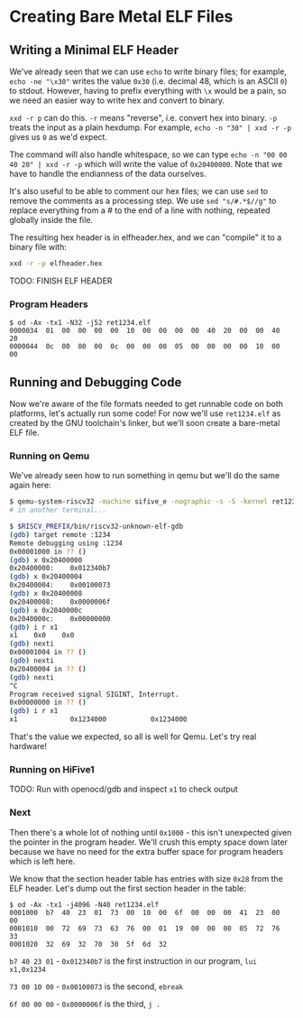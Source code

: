 # Creating Bare Metal ELF Files

## Writing a Minimal ELF Header

We've already seen that we can use `echo` to write binary files; for example, `echo -ne "\x30"` writes the value `0x30` (i.e. decimal 48, which is an ASCII `0`) to stdout. However, having to prefix everything with `\x` would be a pain, so we need an easier way to write hex and convert to binary.

`xxd -r p` can do this. `-r` means "reverse", i.e. convert hex into binary. `-p` treats the input as a plain hexdump. For example, `echo -n "30" | xxd -r -p` gives us `0` as we'd expect.

The command will also handle whitespace, so we can type `echo -n "00 00 40 20" | xxd -r -p` which will write the value of `0x20400000`. Note that we have to handle the endianness of the data ourselves.

It's also useful to be able to comment our hex files; we can use `sed` to remove the comments as a processing step. We use `sed "s/#.*$//g"` to replace everything from a # to the end of a line with nothing, repeated globally inside the file.

The resulting hex header is in elfheader.hex, and we can "compile" it to a binary file with:

```bash
xxd -r -p elfheader.hex
```

TODO: FINISH ELF HEADER

### Program Headers

```text
$ od -Ax -tx1 -N32 -j52 ret1234.elf
0000034  01  00  00  00  00  10  00  00  00  00  40  20  00  00  40  20
0000044  0c  00  00  00  0c  00  00  00  05  00  00  00  00  10  00  00
```


## Running and Debugging Code

Now we're aware of the file formats needed to get runnable code on both platforms, let's actually run some code! For now we'll use `ret1234.elf` as created by the GNU toolchain's linker, but we'll soon create a bare-metal ELF file.

### Running on Qemu

We've already seen how to run something in qemu but we'll do the same again here:

```bash
$ qemu-system-riscv32 -machine sifive_e -nographic -s -S -kernel ret1234.elf
# in another terminal...

$ $RISCV_PREFIX/bin/riscv32-unknown-elf-gdb
(gdb) target remote :1234
Remote debugging using :1234
0x00001000 in ?? ()
(gdb) x 0x20400000
0x20400000:    0x012340b7
(gdb) x 0x20400004
0x20400004:    0x00100073
(gdb) x 0x20400008
0x20400008:    0x0000006f
(gdb) x 0x2040000c
0x2040000c:    0x00000000
(gdb) i r x1
x1    0x0    0x0
(gdb) nexti
0x00001004 in ?? ()
(gdb) nexti
0x20400004 in ?? ()
(gdb) nexti
^C
Program received signal SIGINT, Interrupt.
0x00000000 in ?? ()
(gdb) i r x1
x1             0x1234000           0x1234000
```

That's the value we expected, so all is well for Qemu. Let's try real hardware!

### Running on HiFive1

TODO: Run with openocd/gdb and inspect `x1` to check output


### Next

Then there's a whole lot of nothing until `0x1000` - this isn't unexpected given the pointer in the program header. We'll crush this empty space down later because we have no need for the extra buffer space for program headers which is left here.

We know that the section header table has entries with size `0x28` from the ELF header. Let's dump out the first section header in the table:

```text
$ od -Ax -tx1 -j4096 -N40 ret1234.elf
0001000  b7  40  23  01  73  00  10  00  6f  00  00  00  41  23  00  00
0001010  00  72  69  73  63  76  00  01  19  00  00  00  05  72  76  33
0001020  32  69  32  70  30  5f  6d  32
```

`b7 40 23 01` - `0x012340b7` is the first instruction in our program, `lui x1,0x1234`

`73 00 10 00` - `0x00100073` is the second, `ebreak`

`6f 00 00 00` - `0x0000006f` is the third, `j .`